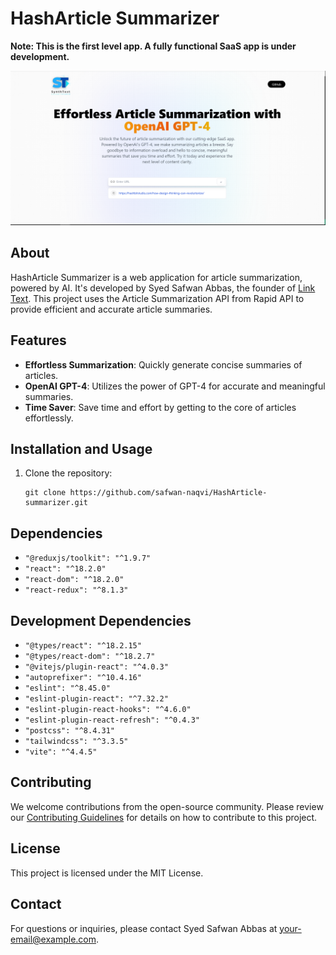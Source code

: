 # HashArticle Summarizer

**Note: This is the first level app. A fully functional SaaS app is under development.**

![App Screenshot](/public/screenshot.PNG)

## About

HashArticle Summarizer is a web application for article summarization, powered by AI. It's developed by Syed Safwan Abbas, the founder of [Link Text](https://hashbitstudio.com). This project uses the Article Summarization API from Rapid API to provide efficient and accurate article summaries.

## Features

- **Effortless Summarization**: Quickly generate concise summaries of articles.
- **OpenAI GPT-4**: Utilizes the power of GPT-4 for accurate and meaningful summaries.
- **Time Saver**: Save time and effort by getting to the core of articles effortlessly.

## Installation and Usage

1. Clone the repository:
   ```shell
   git clone https://github.com/safwan-naqvi/HashArticle-summarizer.git
   ```

## Dependencies

- `"@reduxjs/toolkit": "^1.9.7"`
- `"react": "^18.2.0"`
- `"react-dom": "^18.2.0"`
- `"react-redux": "^8.1.3"`

## Development Dependencies

- `"@types/react": "^18.2.15"`
- `"@types/react-dom": "^18.2.7"`
- `"@vitejs/plugin-react": "^4.0.3"`
- `"autoprefixer": "^10.4.16"`
- `"eslint": "^8.45.0"`
- `"eslint-plugin-react": "^7.32.2"`
- `"eslint-plugin-react-hooks": "^4.6.0"`
- `"eslint-plugin-react-refresh": "^0.4.3"`
- `"postcss": "^8.4.31"`
- `"tailwindcss": "^3.3.5"`
- `"vite": "^4.4.5"`

## Contributing

We welcome contributions from the open-source community. Please review our [Contributing Guidelines](CONTRIBUTING.md) for details on how to contribute to this project.

## License

This project is licensed under the MIT License.

## Contact

For questions or inquiries, please contact Syed Safwan Abbas at [your-email@example.com](mailto:your-email@example.com).
